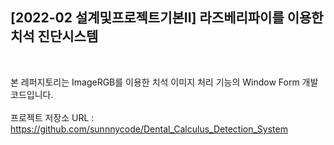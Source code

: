 ## [2022-02 설계및프로젝트기본II] 라즈베리파이를 이용한 치석 진단시스템
<br>

본 레퍼지토리는 ImageRGB를 이용한 치석 이미지 처리 기능의 Window Form 개발 코드입니다.
<br>
<br>
프로젝트 저장소 URL : https://github.com/sunnnycode/Dental_Calculus_Detection_System
